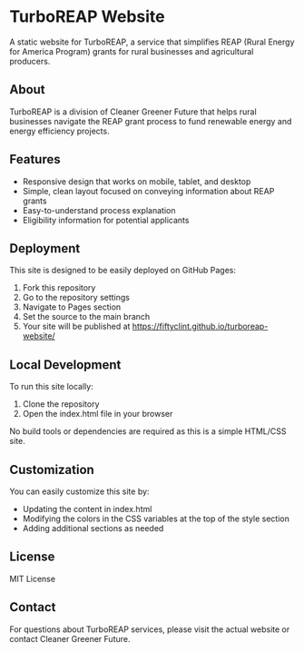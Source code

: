 # TurboREAP Website

A static website for TurboREAP, a service that simplifies REAP (Rural Energy for America Program) grants for rural businesses and agricultural producers.

## About

TurboREAP is a division of Cleaner Greener Future that helps rural businesses navigate the REAP grant process to fund renewable energy and energy efficiency projects.

## Features

- Responsive design that works on mobile, tablet, and desktop
- Simple, clean layout focused on conveying information about REAP grants
- Easy-to-understand process explanation
- Eligibility information for potential applicants

## Deployment

This site is designed to be easily deployed on GitHub Pages:

1. Fork this repository
2. Go to the repository settings
3. Navigate to Pages section
4. Set the source to the main branch
5. Your site will be published at https://fiftyclint.github.io/turboreap-website/

## Local Development

To run this site locally:

1. Clone the repository
2. Open the index.html file in your browser

No build tools or dependencies are required as this is a simple HTML/CSS site.

## Customization

You can easily customize this site by:

- Updating the content in index.html
- Modifying the colors in the CSS variables at the top of the style section
- Adding additional sections as needed

## License

MIT License

## Contact

For questions about TurboREAP services, please visit the actual website or contact Cleaner Greener Future.
